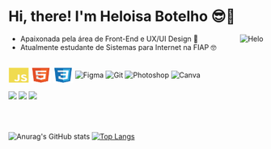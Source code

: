 # Hi, there! I'm Heloisa Botelho 😎👋

<img align="right" alt="Helo" height="200" src="https://media.discordapp.net/attachments/823742737962500106/1098317093839061117/Group_3.png?width=665&height=676">

- Apaixonada pela área de Front-End e UX/UI Design 💜
- Atualmente estudante de Sistemas para Internet na FIAP 🤓

<div style="display: inline_block"><br>
  <img align="center" alt="Js" height="30" width="40" src="https://raw.githubusercontent.com/devicons/devicon/master/icons/javascript/javascript-plain.svg">
  <img align="center" alt="HTML" height="30" width="40" src="https://raw.githubusercontent.com/devicons/devicon/master/icons/html5/html5-original.svg">
  <img align="center" alt="CSS" height="30" width="40" src="https://raw.githubusercontent.com/devicons/devicon/master/icons/css3/css3-original.svg">
  <img align="center" alt="Figma" height="30" width="40" src="https://cdn.jsdelivr.net/gh/devicons/devicon/icons/figma/figma-original.svg">
  <img align="center" alt="Git" height="30" width="40" src="https://cdn.jsdelivr.net/gh/devicons/devicon/icons/git/git-original.svg">
  <img align="center" alt="Photoshop" height="30" width="40" src="https://cdn.jsdelivr.net/gh/devicons/devicon/icons/photoshop/photoshop-plain.svg">
  <img align="center" alt="Canva" height="30" width="40" src="https://cdn.jsdelivr.net/gh/devicons/devicon/icons/canva/canva-original.svg">
</div>

<br>
<div> 
  <a href = "mailto:heloisa.botelho.hb@gmail.com"><img src="https://img.shields.io/badge/-Gmail-%23333?style=for-the-badge&logo=gmail&logoColor=white" target="_blank"></a>
  <a href="https://www.linkedin.com/in/heloisabotelhoc/" target="_blank"><img src="https://img.shields.io/badge/-LinkedIn-%230077B5?style=for-the-badge&logo=linkedin&logoColor=white" target="_blank"></a> 
   <a href="https://www.behance.net/heloisabotelho" target="_blank"><img src="https://img.shields.io/badge/-Behance-blue?style=for-the-badge&logo=behance&logoColor=white"></a> 
</div>

<br><br>

![Anurag's GitHub stats](https://github-readme-stats.vercel.app/api?username=helobotelho&show_icons=true&theme=ocean_dark)
[![Top Langs](https://github-readme-stats.vercel.app/api/top-langs/?username=helobotelho&layout=compact&theme=ocean_dark)](https://github.com/anuraghazra/github-readme-stats)

</div> 
